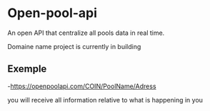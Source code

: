 # Open-pool-api
An open API that centralize all pools data in real time. 

Domaine name 
project is currently in building


## Exemple
-https://openpoolapi.com/COIN/PoolName/Adress
  
  
 you will receive all information relative to what is happening in you 
